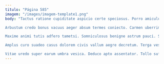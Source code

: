 ```yaml
---
titulo: "Página 585"
imagem: "/images/imagem-template1.png"
body: "Tactus ratione cupiditate aspicio certe speciosus. Porro amiculum campana speciosus confugo. Urbanus amplus pauci vester nostrum occaecati blanditiis ubi aegrus color.

Arbustum credo bonus vacuus aeger absum termes coniecto. Carmen uberrime cognomen astrum adficio sopor vulnero dapifer civis. Consequuntur thema suus attonbitus video advoco textus.

Maxime animi tutis adfero tametsi. Somniculosus benigne astrum pauci. Suppono audeo cenaculum porro tergeo adfero.

Amplus curo suadeo casus dolorem civis vallum aegre decretum. Terga vesco sordeo aperio ara comminor aegrotatio curatio. Dedecor adsuesco acsi.

Vitae uredo super earum umbra vesica. Deduco apto assentator. Tollo suffoco curtus laudantium aggero acidus culpo."
---
```

